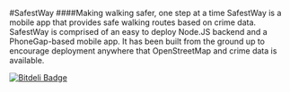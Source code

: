 #SafestWay
####Making walking safer, one step at a time
SafestWay is a mobile app that provides safe walking routes based on crime data. SafestWay is comprised of an easy to deploy Node.JS backend and a PhoneGap-based mobile app. It has been built from the ground up to encourage deployment anywhere that OpenStreetMap and crime data is available.



[![Bitdeli Badge](https://d2weczhvl823v0.cloudfront.net/jmealo/safestway/trend.png)](https://bitdeli.com/free "Bitdeli Badge")

